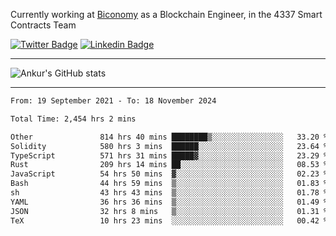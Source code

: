Currently working at [Biconomy](https://biconomy.io/) as a Blockchain Engineer, in the 4337 Smart Contracts Team

 [![Twitter Badge](https://img.shields.io/badge/-@ankurdubey521-1ca0f1?style=flat-square&labelColor=1ca0f1&logo=twitter&logoColor=white&link=https://twitter.com/ankurdubey521)](https://twitter.com/ankurdubey521) [![Linkedin Badge](https://img.shields.io/badge/-ankurdubey521-blue?style=flat-square&logo=Linkedin&logoColor=white&link=https://www.linkedin.com/in/ankurdubey521/)](https://www.linkedin.com/in/ankurdubey521/)

<hr/>

![Ankur's GitHub stats](https://github-readme-stats.vercel.app/api?username=ankurdubey521&count_private=true&theme=radical)

<hr/>

<!--START_SECTION:waka-->

```txt
From: 19 September 2021 - To: 18 November 2024

Total Time: 2,454 hrs 2 mins

Other               814 hrs 40 mins ████████▒░░░░░░░░░░░░░░░░   33.20 %
Solidity            580 hrs 3 mins  ██████░░░░░░░░░░░░░░░░░░░   23.64 %
TypeScript          571 hrs 31 mins █████▓░░░░░░░░░░░░░░░░░░░   23.29 %
Rust                209 hrs 14 mins ██░░░░░░░░░░░░░░░░░░░░░░░   08.53 %
JavaScript          54 hrs 50 mins  ▓░░░░░░░░░░░░░░░░░░░░░░░░   02.23 %
Bash                44 hrs 59 mins  ▒░░░░░░░░░░░░░░░░░░░░░░░░   01.83 %
sh                  43 hrs 43 mins  ▒░░░░░░░░░░░░░░░░░░░░░░░░   01.78 %
YAML                36 hrs 36 mins  ▒░░░░░░░░░░░░░░░░░░░░░░░░   01.49 %
JSON                32 hrs 8 mins   ▒░░░░░░░░░░░░░░░░░░░░░░░░   01.31 %
TeX                 10 hrs 23 mins  ░░░░░░░░░░░░░░░░░░░░░░░░░   00.42 %
```

<!--END_SECTION:waka-->
